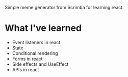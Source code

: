 Simple meme generator from Scrimba for learning react.

# What I've learned

- Event listeners in react
- State
- Conditional rendering
- Forms in react
- Side effects and UseEffect
- APIs in react
